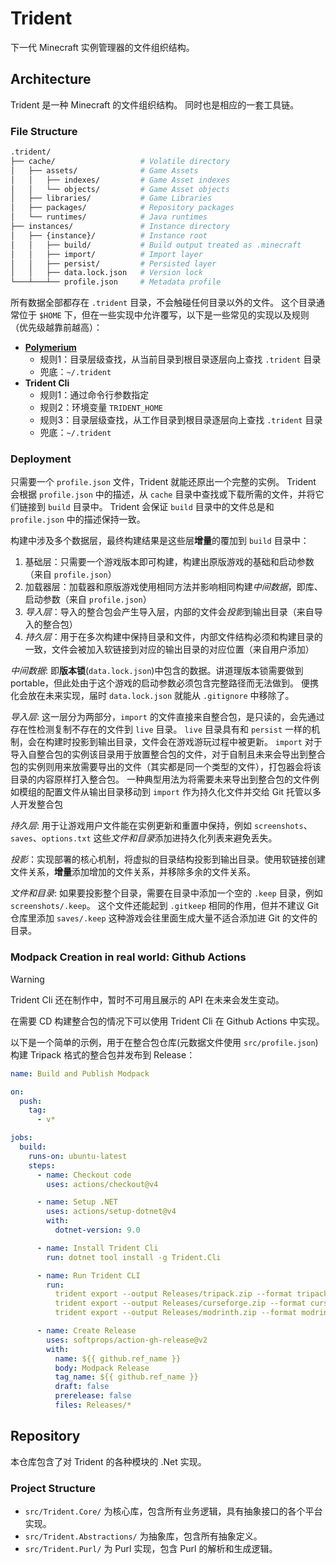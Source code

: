 # Trident

下一代 Minecraft 实例管理器的文件组织结构。

## Architecture

Trident 是一种 Minecraft 的文件组织结构。
同时也是相应的一套工具链。

### File Structure

```sh
.trident/
├── cache/                   # Volatile directory
│   ├── assets/              # Game Assets
│   │   ├── indexes/         # Game Asset indexes
│   │   └── objects/         # Game Asset objects
│   ├── libraries/           # Game Libraries
│   ├── packages/            # Repository packages
│   └── runtimes/            # Java runtimes
├── instances/               # Instance directory
│   ├── {instance}/          # Instance root
│   │   ├── build/           # Build output treated as .minecraft
│   │   ├── import/          # Import layer
│   │   ├── persist/         # Persisted layer
│   │   ├── data.lock.json   # Version lock
└───┴───┴── profile.json     # Metadata profile
```

所有数据全部都存在 `.trident` 目录，不会触碰任何目录以外的文件。
这个目录通常位于 `$HOME` 下，但在一些实现中允许覆写，以下是一些常见的实现以及规则（优先级越靠前越高）：

- [**Polymerium**](https://github.com/d3ara1n/Polymerium)
  - 规则1：目录层级查找，从当前目录到根目录逐层向上查找 `.trident` 目录
  - 兜底：`~/.trident`
- **Trident Cli**
  - 规则1：通过命令行参数指定
  - 规则2：环境变量 `TRIDENT_HOME`
  - 规则3：目录层级查找，从工作目录到根目录逐层向上查找 `.trident` 目录
  - 兜底：`~/.trident`

### Deployment

只需要一个 `profile.json` 文件，Trident 就能还原出一个完整的实例。
Trident 会根据 `profile.json` 中的描述，从 `cache` 目录中查找或下载所需的文件，并将它们链接到 `build` 目录中。
Trident 会保证 `build` 目录中的文件总是和 `profile.json` 中的描述保持一致。

构建中涉及多个数据层，最终构建结果是这些层**增量**的覆加到 `build` 目录中：

1. 基础层：只需要一个游戏版本即可构建，构建出原版游戏的基础和启动参数（来自 `profile.json`）
2. 加载器层：加载器和原版游戏使用相同方法并影响相同构建*中间数据*，即库、启动参数（来自 `profile.json`）
3. *导入层*：导入的整合包会产生导入层，内部的文件会*投影*到输出目录（来自导入的整合包）
4. *持久层*：用于在多次构建中保持目录和文件，内部文件结构必须和构建目录的一致，文件会被加入软链接到对应的输出目录的对应位置（来自用户添加）

*中间数据*: 即**版本锁**(`data.lock.json`)中包含的数据。讲道理版本锁需要做到 portable，但此处由于这个游戏的启动参数必须包含完整路径而无法做到。
便携化会放在未来实现，届时 `data.lock.json` 就能从 `.gitignore` 中移除了。

*导入层*: 这一层分为两部分，`import` 的文件直接来自整合包，是只读的，会先通过存在性检测复制不存在的文件到 `live` 目录。
`live` 目录具有和 `persist` 一样的机制，会在构建时投影到输出目录，文件会在游戏游玩过程中被更新。
`import` 对于导入自整合包的实例该目录用于放置整合包的文件，对于自制且未来会导出到整合包的实例则用来放需要导出的文件（其实都是同一个类型的文件），打包器会将该目录的内容原样打入整合包。
一种典型用法为将需要未来导出到整合包的文件例如模组的配置文件从输出目录移动到 `import` 作为持久化文件并交给 Git 托管以多人开发整合包

*持久层*: 用于让游戏用户文件能在实例更新和重置中保持，例如 `screenshots`、`saves`、`options.txt` 这些*文件和目录*添加进持久化列表来避免丢失。

*投影*：实现部署的核心机制，将虚拟的目录结构投影到输出目录。使用软链接创建文件关系，**增量**添加增加的文件关系，并移除多余的文件关系。

*文件和目录*: 如果要投影整个目录，需要在目录中添加一个空的 `.keep` 目录，例如 `screenshots/.keep`。
这个文件还能起到 `.gitkeep` 相同的作用，但并不建议 Git 仓库里添加 `saves/.keep` 这种游戏会往里面生成大量不适合添加进 Git 的文件的目录。

### Modpack Creation in real world: Github Actions

> [!WARNING]
> Trident Cli 还在制作中，暂时不可用且展示的 API 在未来会发生变动。

在需要 CD 构建整合包的情况下可以使用 Trident Cli 在 Github Actions 中实现。

以下是一个简单的示例，用于在整合包仓库(元数据文件使用 `src/profile.json`)构建 Tripack 格式的整合包并发布到 Release：

```yaml
name: Build and Publish Modpack

on:
  push:
    tag:
      - v*

jobs:
  build:
    runs-on: ubuntu-latest
    steps:
      - name: Checkout code
        uses: actions/checkout@v4

      - name: Setup .NET
        uses: actions/setup-dotnet@v4
        with:
          dotnet-version: 9.0

      - name: Install Trident Cli
        run: dotnet tool install -g Trident.Cli

      - name: Run Trident CLI
        run:
          trident export --output Releases/tripack.zip --format tripack --type online --profile src/profile.json
          trident export --output Releases/curseforge.zip --format curseforge --type online --profile src/profile.json
          trident export --output Releases/modrinth.zip --format modrinth --type online --profile src/profile.json

      - name: Create Release
        uses: softprops/action-gh-release@v2
        with:
          name: ${{ github.ref_name }}
          body: Modpack Release
          tag_name: ${{ github.ref_name }}
          draft: false
          prerelease: false
          files: Releases/*
```

## Repository

本仓库包含了对 Trident 的各种模块的 .Net 实现。

### Project Structure

- `src/Trident.Core/` 为核心库，包含所有业务逻辑，具有抽象接口的各个平台实现。
- `src/Trident.Abstractions/` 为抽象库，包含所有抽象定义。
- `src/Trident.Purl/` 为 Purl 实现，包含 Purl 的解析和生成逻辑。
